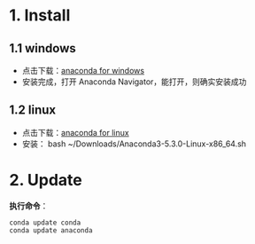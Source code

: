 
# 1. Install
## 1.1 windows
- 点击下载：[anaconda for windows](https://www.anaconda.com/distribution/#windows)
- 安装完成，打开 Anaconda Navigator，能打开，则确实安装成功
## 1.2 linux
- 点击下载：[anaconda for linux](https://www.anaconda.com/download/#linux)
- 安装：
bash ~/Downloads/Anaconda3-5.3.0-Linux-x86_64.sh
# 2. Update
**执行命令**：
```
conda update conda
conda update anaconda
```